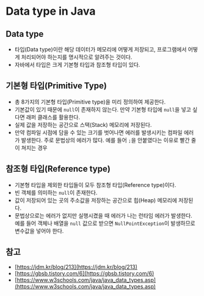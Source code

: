 # Data type in Java 

## Data type

- 타입(Data type)이란 해당 데이터가 메모리에 어떻게 저장되고, 프로그램에서 어떻게 처리되어야 하는지를 명시적으로 알려주는 것이다.
- 자바에서 타입은 크게 기본형 타입과 참조형 타입이 있다.

## 기본형 타입(Primitive Type)

- 총 8가지의 기본형 타입(Primitive type)을 미리 정의하여 제공한다.
- 기본값이 있기 때문에 `null`이 존재하지 않는다. 만약 기본형 타입에 `null`을 넣고 싶다면 래퍼 클래스를 활용한다.
- 실제 값을 저장하는 공간으로 스택(Stack) 메모리에 저장된다.
- 만약 컴파일 시점에 담을 수 있는 크기를 벗어나면 에러를 발생시키는 컴파일 에러가 발생한다. 주로 문법상의 에러가 많다. 예를 들어 `;`을 안붙였다는 이유로 빨간 줄이 쳐지는 경우

## 참조형 타입(Reference type)
- 기본형 타입을 제외한 타입들이 모두 참조형 타입(Reference type)이다.
- 빈 객체를 의미하는 `null`이 존재한다.
- 값이 저장되어 있는 곳의 주소값을 저장하는 공간으로 힙(Heap) 메모리에 저장된다.
- 문법상으로는 에러가 없지만 실행시켰을 때 에러가 나는 런타임 에러가 발생한다. 예를 들어 객체나 배열을 `null` 값으로 받으면 `NullPointException`이 발생하므로 변수값을 넣어야 한다.

## 참고

- [https://jdm.kr/blog/213](https://jdm.kr/blog/213)
- [https://gbsb.tistory.com/6](https://gbsb.tistory.com/6)
- [https://www.w3schools.com/java/java_data_types.asp](https://www.w3schools.com/java/java_data_types.asp)